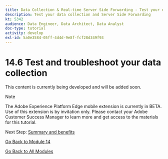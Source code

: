 ```yaml
---
title: Data Collection & Real-time Server Side Forwarding - Test your data collection and Server Side Forwarding
description: Test your data collection and Server Side Forwarding
kt: 5342
audience: Data Engineer, Data Architect, Data Analyst
doc-type: tutorial
activity: develop
exl-id: 5a0e3584-05ff-4d4d-9e8f-fcf28d349f93
---
```

# 14.6 Test and troubleshoot your data collection

This content is currently being developed and will be added soon.

>[!NOTE]
>
>The Adobe Experience Platform Edge mobile extension is currently in BETA. Use of this extension is by invitation only. Please contact your Adobe Customer Success Manager to learn more and get access to the materials for this tutorial.

Next Step: [Summary and benefits](./summary.md)

[Go Back to Module 14](./aep-data-collection-ssf.md)

[Go Back to All Modules](./../../overview.md)
